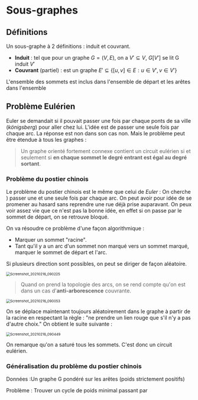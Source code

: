 # Sous-graphes

## Définitions

Un sous-graphe à 2 définitions : induit et couvrant. 

* **Induit** : tel que pour un graphe $G=(V,E)$, on a $V'\subseteq V$, $G[V']$ se lit G induit $V'$
* **Couvrant** (partiel) : est un graphe $E' \subseteq \{[u,v]\in E : u\in V',v \in V' \}$

L'ensemble des sommets est inclus dans l'ensemble de départ et les arêtes dans l'ensemble 

## Problème Eulérien

Euler se demandait si il pouvait passer une fois par chaque ponts de sa ville (*königsberg*) pour aller chez lui. L'idée est de passer une seule fois par chaque arc. La réponse est non dans son cas non. Mais le problème peut être étendue à tous les graphes : 

> Un graphe orienté fortement connexe contient un circuit eulérien si et seulement si **en chaque sommet le degré entrant est égal au degré sortant**. 

### Problème du postier chinois

Le problème du postier chinois est le même que celui de *Euler* : On cherche ) passer une et une seule fois par chaque arc. On peut avoir pour idée de se promener au hasard sans reprendre une rue déjà prise auparavant. On peux voir assez vie que ce n'est pas la bonne idée, en effet si on passe par le sommet de départ, on se retrouve bloqué. 

On va résoudre ce problème d'une façon algorithmique : 

* Marquer un sommet "racine".
* Tant qu'il y a un arc d'un sommet non marqué vers un sommet marqué, marquer le sommet de départ et l'arc.

Si plusieurs direction sont possibles, on peut se diriger de façon aléatoire. 

<img src="../../../site/in403/Screenshot_20210216_090225.png" alt="Screenshot_20210216_090225" style="zoom:67%;" />

> Quand on prend la topologie des arcs, on se rend compte qu'on est dans un cas d'**anti-arborescence** couvrante.

<img src="../../../site/in403/Screenshot_20210216_090053.png" alt="Screenshot_20210216_090053" style="zoom: 67%;" />

On se déplace maintenant toujours aléatoirement dans le graphe à partir de la racine en respectant la règle : "ne prendre un lien rouge que s'il n'y a pas d'autre choix." On obtient le suite suivante : 

<img src="../../../site/in403/Screenshot_20210216_090449.png" alt="Screenshot_20210216_090449" style="zoom:67%;" />

On remarque qu'on a saturé tous les sommets. C'est donc un circuit eulérien.

### Généralisation du problème du postier chinois

Données :Un graphe G pondéré sur les arêtes (poids strictement positifs)

Problème : Trouver un cycle de poids minimal passant par 